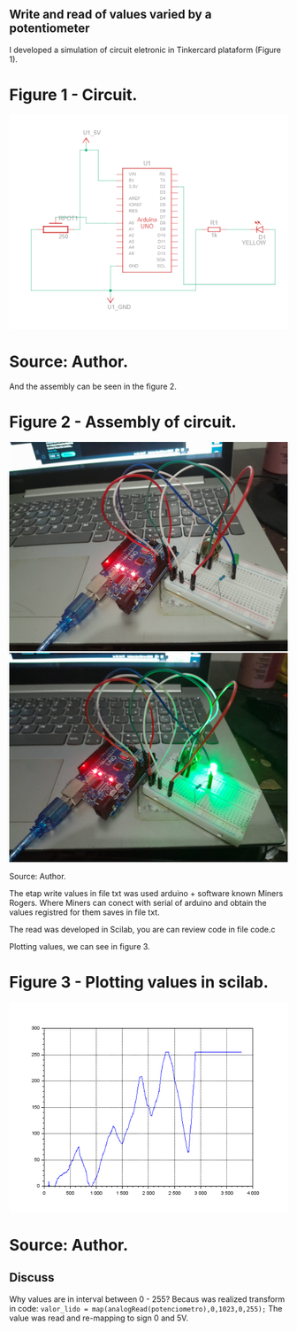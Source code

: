 ## Write and read of values varied by a potentiometer

I developed a simulation of circuit eletronic in Tinkercard plataform (Figure 1).

# Figure 1 - Circuit.

![title](circuito.png)

# Source: Author.

And the assembly can be seen in the figure 2.

# Figure 2 - Assembly of circuit.

![alt-text-1](assembly_circuit.png "led off.") ![alt-text-2](assembly_circuit2.png "led on.")

Source: Author.

The etap write values in file txt was used arduino + software known Miners Rogers. Where Miners can conect with serial of arduino and obtain the values registred for them saves in file txt.

The read was developed in Scilab, you are can review code in file code.c

Plotting values, we can see in figure 3.

# Figure 3 - Plotting values in scilab.

![Graph](graph.png)

# Source: Author.

## Discuss
Why values are in interval between 0 - 255?
Becaus was realized transform in code: ```valor_lido = map(analogRead(potenciometro),0,1023,0,255);```
The value was read and re-mapping to sign 0 and 5V.
